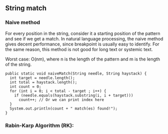 ## String match


### Naive method
For every position in the string, consider it a starting position of the pattern and see if we get a match. In natural language processing, the naive method gives decent performance, since breakpoint is usually easy to identify. For the same reason, this method is not good for long text or systemic text.  

Worst case: O(nm), where n is the length of the pattern and m is the length of the string.  

```
public static void naiveMatch(String needle, String haystack) {
  int target = needle.length();
  int total = haystack.length();
  int count = 0;
  for (int i = 0; i < total - target ; i++) {
    if (needle.equals(haystack.substring(i, i + target)))
      count++; // Or we can print index here
  }
  System.out.println(count + " match(es) found!");
}
```

### Rabin-Karp Algorithm (RK): 
